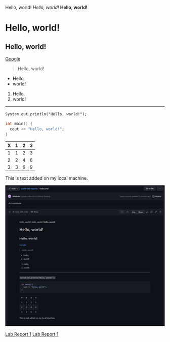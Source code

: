 Hello, world!
*Hello, world!*
**Hello, world!**
# Hello, world!
## Hello, world!
[Google](https://www.google.com)
> Hello, world!
* Hello,
* world!
1. Hello,
2. world!
---
`System.out.println("Hello, world!");`
```cpp
int main() {
  cout << "Hello, world!";
}
```
|X|1|2|3|
|-|-|-|-|
|1|1|2|3|
|2|2|4|6|
|3|3|6|9|

This is text added on my local machine.

![index-preview.PNG](https://github.com/eNebulas/cse15l-lab-reports/blob/main/index-preview.png)

[Lab Report 1](lab-report-1-week-2.html)
[Lab Report 1](https://enebulas.github.io/cse15l-lab-reports/lab-report-1-week-2.html)
